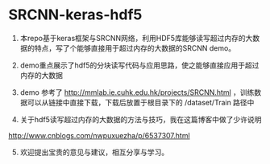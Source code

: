 # SRCNN-keras-hdf5
1. 本repo基于keras框架与SRCNN网络，利用HDF5库能够读写超过内存的大数据的特点，写了个能够直接用于超过内存的大数据的SRCNN demo。

2. demo重点展示了hdf5的分块读写代码与应用思路，使之能够直接应用于超过内存的大数据

3. demo 参考了 http://mmlab.ie.cuhk.edu.hk/projects/SRCNN.html ，训练数据可以从链接中直接下载，下载后放置于根目录下的
/dataset/Train 路径中

4. 关于hdf5读写超过内存的大数据的方法与技巧，我在这篇博客中做了少许说明 

  http://www.cnblogs.com/nwpuxuezha/p/6537307.html

5. 欢迎提出宝贵的意见与建议，相互分享与学习。
